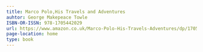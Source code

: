 ```yaml
---
title: Marco Polo,His Travels and Adventures
auhtor: George Makepeace Towle
ISBN-OR-ISSN: 978-1705442029
url: https://www.amazon.co.uk/Marco-Polo-His-Travels-Adventures/dp/1705442021/ref=sr_1_5?crid=23MK7Y8G0QYFH&keywords=marco+polo&qid=1641904246&sprefix=marco+polo%2Caps%2C81&sr=8-5
page-location: home
type: book
---   
```


